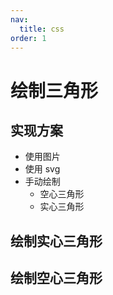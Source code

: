 ```yaml
---
nav:
  title: css
order: 1
---
```


# 绘制三角形

## 实现方案

- 使用图片
- 使用 svg
- 手动绘制
  - 空心三角形
  - 实心三角形

## 绘制实心三角形

## 绘制空心三角形
